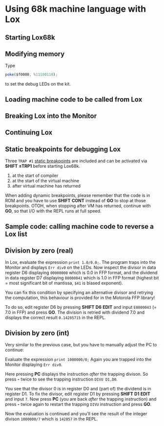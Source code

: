 # Using 68k machine language with Lox

## Starting Lox68k

## Modifying memory
Type 
```javascript
poke($f0000, %11100110);
```
to set the debug LEDs on the kit.


## Loading machine code to be called from Lox

## Breaking Lox into the Monitor

## Continuing Lox

## Static breakpoints for debugging Lox
Three `TRAP #1` [static breakpoints](https://github.com/bayerf42/Monitor/blob/main/doc/monitor_doc.md)
are included and can be activated via **SHIFT** **±TRP1** before starting Lox68k.

 1. at the start of compiler
 2. at the start of the virtual machine
 3. after virtual machine has returned
 
When adding dynamic breakpoints, please remember that the code is in ROM and you have to use
**SHIFT** **CONT** instead of **GO** to stop at those breakpoints. OTOH, when stopping after
VM has returned, continue with **GO**, so that I/O with the REPL runs at full speed.

## Sample code: calling machine code to reverse a Lox list

## Division by zero (real)
In Lox, evaluate the expression `print 1.0/0.0;`. The program traps into the Monitor and
displays `Err div0` on the LEDs. Now inspect the divisor in data register D6 displaying `00000000`
which is 0.0 in FFP format, and the dividend in data register D7 displaying `80000041` which
is 1.0 in FFP format (highest bit = most significant bit of mantissa, `$41` is biased exponent).

You can fix this condition by specifying an alternative divisor and retrying the computation, this
behaviour is provided for in the Motorola FFP library!

To do so, edit register D6 by pressing **SHIFT** **D6** **EDIT** and input `E0000043`
(= 7.0 in FFP) and press **GO**. The division is retried with dividend 7.0 and displays
the correct result `0.14285715` in the REPL.

## Division by zero (int)
Very similar to the previous case, but you have to manually adjust the PC to continue:

Evaluate the expression `print 1000000/0;` Again you are trapped into the Monitor displaying
`Err div0`.

Here pressing **PC** displays the instruction *after* the trapping divison. So press **-**
twice to see the trapping instruction `DIVU D1,D0`.

You see that the divisor 0 is in register D0 and (part of) the dividend is in register D1.
To fix the divisor, edit register D1 by pressing **SHIFT** **D1** **EDIT**
and input `7`. Now press **PC** (you are back *after* the trapping instruction) and press **-**
twice again to restart the trapping `DIVU` instruction and press **GO**.

Now the evaluation is continued and you'll see the result of the integer divison `1000000/7`
which is `142857` in the REPL.
 

